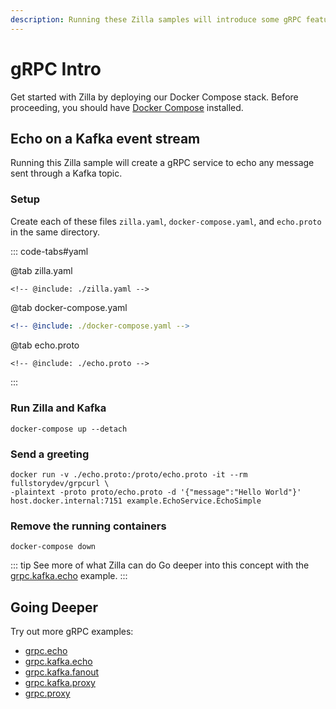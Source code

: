 ```yaml
---
description: Running these Zilla samples will introduce some gRPC features.
---
```


# gRPC Intro

Get started with Zilla by deploying our Docker Compose stack. Before proceeding, you should have [Docker Compose](https://docs.docker.com/compose/gettingstarted/) installed.

## Echo on a Kafka event stream

Running this Zilla sample will create a gRPC service to echo any message sent through a Kafka topic.

### Setup

Create each of these files `zilla.yaml`, `docker-compose.yaml`, and `echo.proto` in the same directory.

::: code-tabs#yaml

@tab zilla.yaml

```yaml{40,44,46}
<!-- @include: ./zilla.yaml -->
```

@tab docker-compose.yaml

```yaml
<!-- @include: ./docker-compose.yaml -->
```

@tab echo.proto

```protobuf
<!-- @include: ./echo.proto -->
```

:::

### Run Zilla and Kafka

```bash:no-line-numbers
docker-compose up --detach
```

### Send a greeting

```bash:no-line-numbers
docker run -v ./echo.proto:/proto/echo.proto -it --rm fullstorydev/grpcurl \
-plaintext -proto proto/echo.proto -d '{"message":"Hello World"}' host.docker.internal:7151 example.EchoService.EchoSimple
```

### Remove the running containers

```bash:no-line-numbers
docker-compose down
```

::: tip See more of what Zilla can do
Go deeper into this concept with the [grpc.kafka.echo](https://github.com/aklivity/zilla-examples/tree/main/grpc.kafka.echo) example.
:::

## Going Deeper

Try out more gRPC examples:

- [grpc.echo](https://github.com/aklivity/zilla-examples/tree/main/grpc.echo)
- [grpc.kafka.echo](https://github.com/aklivity/zilla-examples/tree/main/grpc.kafka.echo)
- [grpc.kafka.fanout](https://github.com/aklivity/zilla-examples/tree/main/grpc.kafka.fanout)
- [grpc.kafka.proxy](https://github.com/aklivity/zilla-examples/tree/main/grpc.kafka.proxy)
- [grpc.proxy](https://github.com/aklivity/zilla-examples/tree/main/grpc.proxy)
